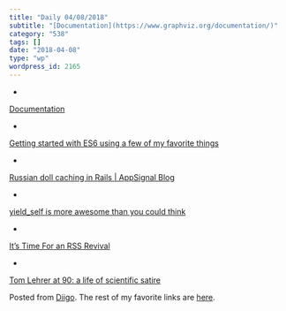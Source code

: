 ```yaml
---
title: "Daily 04/08/2018"
subtitle: "[Documentation](https://www.graphviz.org/documentation/)"
category: "538"
tags: []
date: "2018-04-08"
type: "wp"
wordpress_id: 2165
---
```

- 
[Documentation](https://www.graphviz.org/documentation/)

- 
[Getting started with ES6 using a few of my favorite things](https://medium.freecodecamp.org/getting-started-with-es6-using-a-few-of-my-favorite-things-ac89c27812e0?source=userActivityShare-d383785221d0-1523118581)

- 
[Russian doll caching in Rails | AppSignal Blog](https://blog.appsignal.com/2018/04/03/russian-doll-caching-in-rails.html)

- 
[yield_self is more awesome than you could think](https://zverok.github.io/blog/2018-01-24-yield_self.html)

- 
[It’s Time For an RSS Revival](https://www.wired.com/story/rss-readers-feedly-inoreader-old-reader/?utm_source=hackernewsletter&utm_medium=email&utm_term=fav)

- 
[Tom Lehrer at 90: a life of scientific satire](https://www.nature.com/articles/d41586-018-03922-x)

Posted from [Diigo](https://www.diigo.com). The rest of my favorite links are [here](https://www.diigo.com/user/pitosalas).